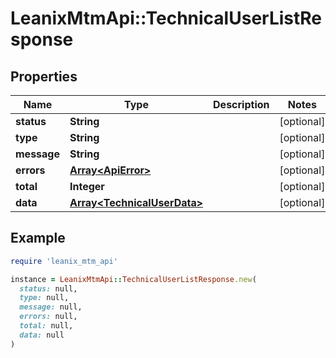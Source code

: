 # LeanixMtmApi::TechnicalUserListResponse

## Properties

| Name | Type | Description | Notes |
| ---- | ---- | ----------- | ----- |
| **status** | **String** |  | [optional] |
| **type** | **String** |  | [optional] |
| **message** | **String** |  | [optional] |
| **errors** | [**Array&lt;ApiError&gt;**](ApiError.md) |  | [optional] |
| **total** | **Integer** |  | [optional] |
| **data** | [**Array&lt;TechnicalUserData&gt;**](TechnicalUserData.md) |  | [optional] |

## Example

```ruby
require 'leanix_mtm_api'

instance = LeanixMtmApi::TechnicalUserListResponse.new(
  status: null,
  type: null,
  message: null,
  errors: null,
  total: null,
  data: null
)
```

